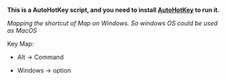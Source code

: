 **This is a AutoHotKey script, and you need to install [AutoHotKey](https://www.autohotkey.com/) to run it.**

*Mapping the shortcut of Map on Windows. So windows OS could be used as MacOS*

Key Map:

- Alt            -> Command

* Windows -> option

